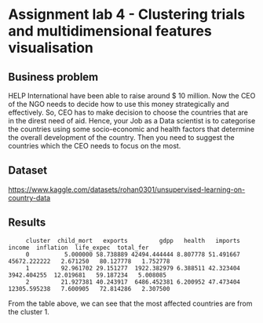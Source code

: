 
# Assignment lab 4 - Clustering trials and multidimensional features visualisation
## Business problem
HELP International have been able to raise around $ 10 million. Now the CEO of the NGO needs to decide how to use this money strategically and effectively. So, CEO has to make decision to choose the countries that are in the direst need of aid. Hence, your Job as a Data scientist is to categorise the countries using some socio-economic and health factors that determine the overall development of the country. Then you need to suggest the countries which the CEO needs to focus on the most.

## Dataset
https://www.kaggle.com/datasets/rohan0301/unsupervised-learning-on-country-data

## Results
         cluster  child_mort   exports         gdpp   health   imports       income  inflation  life_expec  total_fer 
         0          5.000000 58.738889 42494.444444 8.807778 51.491667 45672.222222   2.671250   80.127778   1.752778
         1         92.961702 29.151277  1922.382979 6.388511 42.323404  3942.404255  12.019681   59.187234   5.008085
         2         21.927381 40.243917  6486.452381 6.200952 47.473404 12305.595238   7.600905   72.814286   2.307500

From the table above, we can see that the most affected countries are from the cluster 1.
